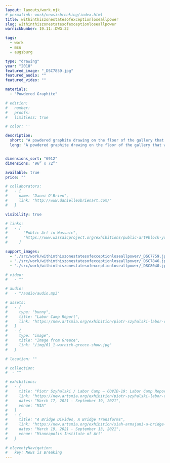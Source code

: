 ```yaml
---
layout: layouts/work.njk
# permalink: work/newsisbreaking/index.html
title: withinthiszonestatesofexceptionloseallpower
slug: withinthiszonestatesofexceptionloseallpower
warnickNumber: 19.11::DWG:32

tags:
  - work
  - msu
  - augsburg

type: "drawing"
year: "2018"
featured_image: "_DSC7859.jpg"
featured_audio: ""
featured_video: ""

materials: 
  - "Powdered Graphite"

# edition: 
#   number: 
#   proofs: 
#   limitless: true

# color: ''

description:
  short: "A powdered graphite drawing on the floor of the gallery that was slowly destroyed by the movement of viewers."
  long: "A powdered graphite drawing on the floor of the gallery that was slowly destroyed by the movement of viewers."


dimensions_sort: "6912"
dimensions: '96” x 72”'

available: true
price: ""

# collaborators:
#   - {
#     name: "Danni O'Brien",
#     link: "http://www.danielleobrienart.com/"
#   }

visibility: true

# links:
#   - [
#       "Public Art in Wassaic",
#       "https://www.wassaicproject.org/exhibitions/public-art#block-yui_3_17_2_1_1635259463800_75918",
#     ]

support_images: 
  - "./src/work/withinthiszonestatesofexceptionloseallpower/_DSC7759.jpg"
  - "./src/work/withinthiszonestatesofexceptionloseallpower/_DSC7846.jpg"
  - "./src/work/withinthiszonestatesofexceptionloseallpower/_DSC8040.jpg"

# video:
#   - ""

# audio:
#   - "/audio/audio.mp3"

# assets: 
#   - {
#     type: "bunny",
#     title: "Labor Camp Report",
#     link: "https://new.artsmia.org/exhibition/piotr-szyhalski-labor-camp-covid-19-labor-camp-report"
#   }
#   - {
#     type: "image",
#     title: "Image from Greace",
#     link: "/img/61_1-warnick-greece-show.jpg"
#   }

# location: ""

# collection:
#  - ""

# exhibitions:
#   - {
#     title: "Piotr Szyhalski / Labor Camp – COVID-19: Labor Camp Report",
#     link: "https://new.artsmia.org/exhibition/piotr-szyhalski-labor-camp-covid-19-labor-camp-report",
#     dates: "March 17, 2021 - September 19, 2021",
#     venue: "MIA"
#   }
#   - {
#     title: "A Bridge Divides, A Bridge Transforms",
#     link: "https://new.artsmia.org/exhibition/siah-armajani-a-bridge-divides-a-bridge-transforms",
#     dates: "March 19, 2021 - September 13, 2021",
#     venue: "Minneapolis Institute of Art"
#   }
  
# eleventyNavigation:
#   key: News is Breaking
---
```

